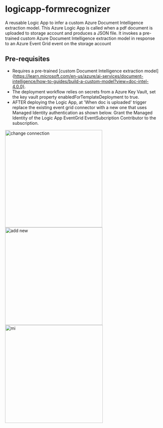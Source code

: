 # logicapp-formrecognizer
A reusable Logic App to infer a custom Azure Document Intelligence extraction model. This Azure Logic App is called when a pdf document is uploaded to storage account and produces a JSON file. It invokes a pre-trained custom Azure Document Intelligence extraction model in response to an Azure Event Grid event on the storage account

## Pre-requisites
- Requires a pre-trained [custom Document Intelligence extraction model] {https://learn.microsoft.com/en-us/azure/ai-services/document-intelligence/how-to-guides/build-a-custom-model?view=doc-intel-4.0.0}.
- The deployment workflow relies on secrets from a Azure Key Vault, set the key vault property enabledForTemplateDeployment to true.
- AFTER deploying the Logic App, at 'When doc is uploaded' trigger replace the existing event grid connector with a new one that uses Managed Identity authentication as shown below. Grant the Managed Identity of the Logic App EventGrid EventSubcription Contributor to the subscription.
  
<img width="317" alt="change connection" src="https://github.com/user-attachments/assets/c480dd06-d958-4917-9c94-0c194f5270a4">
<img width="318" alt="add new" src="https://github.com/user-attachments/assets/92ceba9c-a6c0-40e3-bd68-c2a5e6b1b37d">
<img width="319" alt="mi" src="https://github.com/user-attachments/assets/2c3ec5f8-36e2-4a09-8336-1873b31e11ce">
